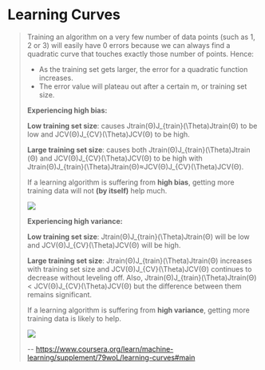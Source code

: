 # Learning Curves
> 
> Training an algorithm on a very few number of data points (such as 1, 2 or 3) will easily have 0 errors because we can always find a quadratic curve that touches exactly those number of points. Hence:
> 
> *   As the training set gets larger, the error for a quadratic function increases.
> *   The error value will plateau out after a certain m, or training set size.
> 
> **Experiencing high bias:**
> 
> **Low training set size**: causes Jtrain(Θ)J_{train}(\Theta)Jtrain​(Θ) to be low and JCV(Θ)J_{CV}(\Theta)JCV​(Θ) to be high.
> 
> **Large training set size**: causes both Jtrain(Θ)J_{train}(\Theta)Jtrain​(Θ) and JCV(Θ)J_{CV}(\Theta)JCV​(Θ) to be high with Jtrain(Θ)J_{train}(\Theta)Jtrain​(Θ)≈JCV(Θ)J_{CV}(\Theta)JCV​(Θ).
> 
> If a learning algorithm is suffering from **high bias**, getting more training data will not **(by itself)** help much.
> 
> ![](https://d3c33hcgiwev3.cloudfront.net/imageAssetProxy.v1/bpAOvt9uEeaQlg5FcsXQDA_ecad653e01ee824b231ff8b5df7208d9_2-am.png?expiry=1593907200000&hmac=stI_xEEcsk_C1dYQhj19MMhUfulbaWG0Y5eswHqK4lI)
> 
> **Experiencing high variance:**
> 
> **Low training set size**: Jtrain(Θ)J_{train}(\Theta)Jtrain​(Θ) will be low and JCV(Θ)J_{CV}(\Theta)JCV​(Θ) will be high.
> 
> **Large training set size**: Jtrain(Θ)J_{train}(\Theta)Jtrain​(Θ) increases with training set size and JCV(Θ)J_{CV}(\Theta)JCV​(Θ) continues to decrease without leveling off. Also, Jtrain(Θ)J_{train}(\Theta)Jtrain​(Θ) < JCV(Θ)J_{CV}(\Theta)JCV​(Θ) but the difference between them remains significant.
> 
> If a learning algorithm is suffering from **high variance**, getting more training data is likely to help.
> 
> ![](https://d3c33hcgiwev3.cloudfront.net/imageAssetProxy.v1/vqlG7t9uEeaizBK307J26A_3e3e9f42b5e3ce9e3466a0416c4368ee_ITu3antfEeam4BLcQYZr8Q_37fe6be97e7b0740d1871ba99d4c2ed9_300px-Learning1.png?expiry=1593907200000&hmac=roIL6O9cUYQYJhg__hYAbjENm9l2nlNoWVXbR761oVs)
>
> -- https://www.coursera.org/learn/machine-learning/supplement/79woL/learning-curves#main
